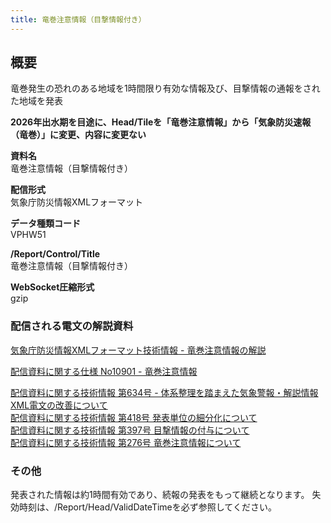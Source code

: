```yaml
---
title: 竜巻注意情報（目撃情報付き）
---
```


## 概要
竜巻発生の恐れのある地域を1時間限り有効な情報及び、目撃情報の通報をされた地域を発表

**2026年出水期を目途に、Head/Tileを「竜巻注意情報」から「気象防災速報（竜巻）」に変更、内容に変更ない**

**資料名** <br/>
竜巻注意情報（目撃情報付き）
 
**配信形式** <br/>
気象庁防災情報XMLフォーマット

**データ種類コード** <br/>
VPHW51

**/Report/Control/Title** <br/>
竜巻注意情報（目撃情報付き）
 
**WebSocket圧縮形式** <br/>
gzip

### 配信される電文の解説資料
[気象庁防災情報XMLフォーマット技術情報 - 竜巻注意情報の解説](https://dmdata.jp/docs/jma/manual/0252-0252.pdf) 
 
 
[配信資料に関する仕様 No10901 - 竜巻注意情報](https://www.data.jma.go.jp/suishin/shiyou/pdf/no10901)


[配信資料に関する技術情報 第634号 - 体系整理を踏まえた気象警報・解説情報XML電文の改善について](https://dmdata.jp/docs/jma/technical/634.pdf) <br/>
[配信資料に関する技術情報 第418号 発表単位の細分化について](https://dmdata.jp/docs/jma/technical/418.pdf) <br/>
[配信資料に関する技術情報 第397号 目撃情報の付与について](https://dmdata.jp/docs/jma/technical/397.pdf) <br/>
[配信資料に関する技術情報 第276号 竜巻注意情報について](https://dmdata.jp/docs/jma/technical/276.pdf) <br/>
 
### その他
発表された情報は約1時間有効であり、続報の発表をもって継続となります。
失効時刻は、/Report/Head/ValidDateTimeを必ず参照してください。

